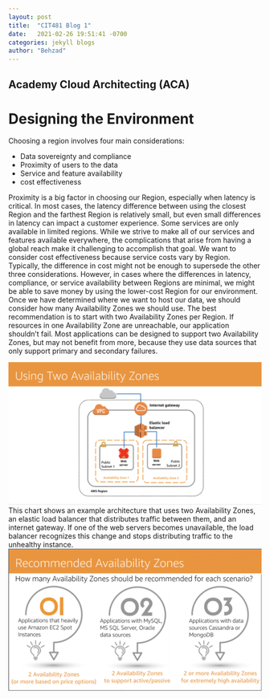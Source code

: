 ```yaml
---
layout: post
title:  "CIT481 Blog 1"
date:   2021-02-26 19:51:41 -0700
categories: jekyll blogs
author: "Behzad"
---
```


## Academy Cloud Architecting (ACA)

# Designing the Environment
Choosing a region involves four main considerations:
* Data sovereignty and compliance
* Proximity of users to the data
* Service and feature availability
* cost effectiveness

Proximity is a big factor in choosing our Region, especially when latency is critical. In most cases, the latency difference between using the closest Region and the farthest Region is relatively small, but even small differences in latency can impact a customer experience.
Some services are only available in limited regions. While we strive to make all of our services and features available everywhere, the complications that arise from having a global reach make it challenging to accomplish that goal.
We want to consider cost effectiveness because service costs vary by Region. Typically, the difference in cost might not be enough to supersede the other three considerations. However, in cases where the differences in latency, compliance, or service availability between Regions are minimal, we might be able to save money by using the lower-cost Region for our environment. 
Once we have determined where we want to host our data, we should consider how many Availability Zones we should use. The best recommendation is to start with two Availability Zones per Region. If resources in one Availability Zone are unreachable, our application shouldn’t fail. Most applications can be designed to support two Availability Zones, but may not benefit from more, because they use data sources that only support primary and secondary failures.


<img src="https://raw.githubusercontent.com/behzad765/cit481/481-pages/assets/images/2az.JPG" alt="Two Availibility Zones">
This chart shows an example architecture that uses two Availability Zones, an elastic load balancer that distributes traffic between them, and an internet gateway. If one of the web servers becomes unavailable, the load balancer recognizes this change and stops distributing traffic to the unhealthy instance.

<img src="https://raw.githubusercontent.com/behzad765/cit481/481-pages/assets/images/raz.JPG" alt="Recommended Availibility Zones">

